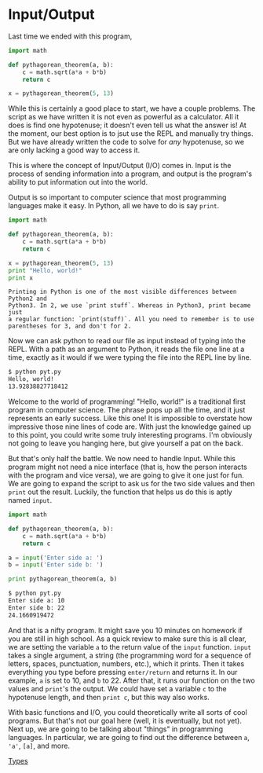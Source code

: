 # Input/Output

Last time we ended with this program,

```python
import math

def pythagorean_theorem(a, b):
    c = math.sqrt(a*a + b*b)
    return c

x = pythagorean_theorem(5, 13)
```

While this is certainly a good place to start, we have a couple problems. The
script as we have written it is not even as powerful as a calculator. All it
does is find one hypotenuse; it doesn't even tell us what the answer is! At the
moment, our best option is to jsut use the REPL and manually try things.  But
we have already written the code to solve for *any* hypotenuse, so we are only
lacking a good way to access it.

This is where the concept of Input/Output (I/O) comes in. Input is the process
of sending information into a program, and output is the program's ability to
put information out into the world.

Output is so important to computer science that most programming languages make
it easy. In Python, all we have to do is say ``print``.

```python
import math

def pythagorean_theorem(a, b):
    c = math.sqrt(a*a + b*b)
    return c

x = pythagorean_theorem(5, 13)
print "Hello, world!"
print x
```

```note
Printing in Python is one of the most visible differences between Python2 and
Python3. In 2, we use `print stuff`. Whereas in Python3, print became just
a regular function: `print(stuff)`. All you need to remember is to use
parentheses for 3, and don't for 2.
```

Now we can ask python to read our file as input instead of typing into the REPL.
With a path as an argument to Python, it reads the file one line at a time,
exactly as it would if we were typing the file into the REPL line by line.

```bash
$ python pyt.py
Hello, world!
13.92838827718412
```

Welcome to the world of programming! "Hello, world!" is a traditional first
program in computer science. The phrase pops up all the time, and it just
represents an early success. Like this one! It is impossible to overstate how
impressive those nine lines of code are. With just the knowledge gained up to
this point, you could write some truly interesting programs. I'm obviously not
going to leave you hanging here, but give yourself a pat on the back.

But that's only half the battle. We now need to handle Input. While this
program might not need a nice interface (that is, how the person interacts with
the program and vice versa), we are going to give it one just for fun. We are
going to expand the script to ask us for the two side values and then ``print``
out the result. Luckily, the function that helps us do this is aptly named
``input``.

```python
import math

def pythagorean_theorem(a, b):
    c = math.sqrt(a*a + b*b)
    return c

a = input('Enter side a: ')
b = input('Enter side b: ')

print pythagorean_theorem(a, b)
```

```bash
$ python pyt.py
Enter side a: 10
Enter side b: 22
24.1660919472
```

And that is a nifty program. It might save you 10 minutes on homework if you
are still in high school. As a quick review to make sure this is all clear, we
are setting the variable ``a`` to the return value of the ``input`` function.
``input`` takes a single argument, a string (the programming word for a sequence
of letters, spaces, punctuation, numbers, etc.), which it prints. Then it takes
everything you type before pressing ``enter/return`` and returns it. In our
example, ``a`` is set to 10, and ``b`` to 22. After that, it runs our function
on the two values and ``print``'s the output. We could have set a variable ``c``
to the hypotenuse length, and then ``print c``, but this way also works.

With basic functions and I/O, you could theoretically write all sorts of cool
programs. But that's not our goal here (well, it is eventually, but not yet).
Next up, we are going to be talking about "things" in programming languages. In
particular, we are going to find out the difference between ``a``, ``'a'``,
``[a]``, and more.

[Types](8-types.html)
